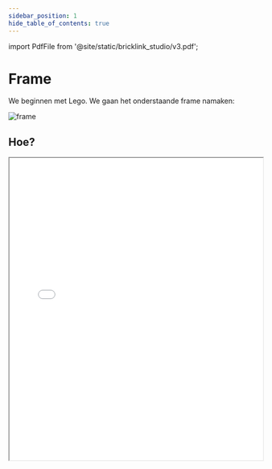 ```yaml
---
sidebar_position: 1
hide_table_of_contents: true
---
```

import PdfFile from '@site/static/bricklink_studio/v3.pdf';

# Frame

We beginnen met Lego. We gaan het onderstaande frame namaken:

![frame](@site/static/bricklink_studio/v3.png)

## Hoe?
 
<iframe src={PdfFile} width="100%" height="600px">
    Dit is een fallback. Als de iframe niet wordt weergegeven, kunt u de PDF hier downloaden: <a href={PdfFile}>Download PDF</a>
</iframe>
